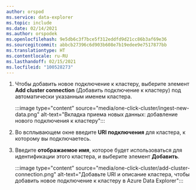 ```yaml
---
author: orspod
ms.service: data-explorer
ms.topic: include
ms.date: 02/14/2021
ms.author: orspodek
ms.openlocfilehash: 9e5db6c3f7bce5f312eddfd9d21cc86b3af69e36
ms.sourcegitcommit: abbcb27396c6d903b608e7b19edee9e7517877bb
ms.translationtype: HT
ms.contentlocale: ru-RU
ms.lasthandoff: 02/15/2021
ms.locfileid: "100528273"
---
```

1. Чтобы добавить новое подключение к кластеру, выберите элемент **Add cluster connection** (Добавить подключение к кластеру) под автоматически указанным именем кластера.
 
    :::image type="content" source="media/one-click-cluster/ingest-new-data.png" alt-text="Вкладка приема новых данных: добавление нового подключения к кластеру":::

1. Во всплывающем окне введите **URI подключения** для кластера, к которому вы подключаетесь. 
1. Введите **отображаемое имя**, которое будет использоваться для идентификации этого кластера, и выберите элемент **Добавить**. 

    :::image type="content" source="media/one-click-cluster/add-cluster-connection.png" alt-text="Добавьте URI и описание кластера, чтобы добавить новое подключение к кластеру в Azure Data Explorer":::